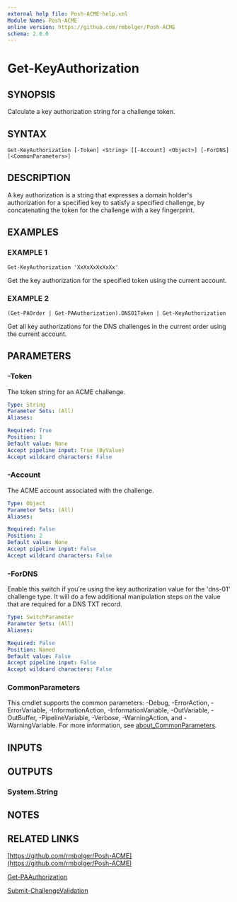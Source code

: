 ```yaml
---
external help file: Posh-ACME-help.xml
Module Name: Posh-ACME
online version: https://github.com/rmbolger/Posh-ACME
schema: 2.0.0
---
```


# Get-KeyAuthorization

## SYNOPSIS
Calculate a key authorization string for a challenge token.

## SYNTAX

```
Get-KeyAuthorization [-Token] <String> [[-Account] <Object>] [-ForDNS] [<CommonParameters>]
```

## DESCRIPTION
A key authorization is a string that expresses a domain holder's authorization for a specified key to satisfy a specified challenge, by concatenating the token for the challenge with a key fingerprint.

## EXAMPLES

### EXAMPLE 1
```
Get-KeyAuthorization 'XxXxXxXxXxXx'
```

Get the key authorization for the specified token using the current account.

### EXAMPLE 2
```
(Get-PAOrder | Get-PAAuthorization).DNS01Token | Get-KeyAuthorization
```

Get all key authorizations for the DNS challenges in the current order using the current account.

## PARAMETERS

### -Token
The token string for an ACME challenge.

```yaml
Type: String
Parameter Sets: (All)
Aliases:

Required: True
Position: 1
Default value: None
Accept pipeline input: True (ByValue)
Accept wildcard characters: False
```

### -Account
The ACME account associated with the challenge.

```yaml
Type: Object
Parameter Sets: (All)
Aliases:

Required: False
Position: 2
Default value: None
Accept pipeline input: False
Accept wildcard characters: False
```

### -ForDNS
Enable this switch if you're using the key authorization value for the 'dns-01' challenge type.
It will do a few additional manipulation steps on the value that are required for a DNS TXT record.

```yaml
Type: SwitchParameter
Parameter Sets: (All)
Aliases:

Required: False
Position: Named
Default value: False
Accept pipeline input: False
Accept wildcard characters: False
```

### CommonParameters
This cmdlet supports the common parameters: -Debug, -ErrorAction, -ErrorVariable, -InformationAction, -InformationVariable, -OutVariable, -OutBuffer, -PipelineVariable, -Verbose, -WarningAction, and -WarningVariable. For more information, see [about_CommonParameters](http://go.microsoft.com/fwlink/?LinkID=113216).

## INPUTS

## OUTPUTS

### System.String
## NOTES

## RELATED LINKS

[https://github.com/rmbolger/Posh-ACME](https://github.com/rmbolger/Posh-ACME)

[Get-PAAuthorization]()

[Submit-ChallengeValidation]()
